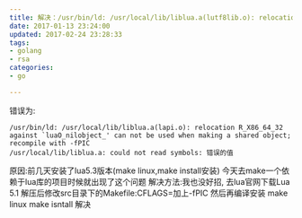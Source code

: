```yaml
---
title: 解决：/usr/bin/ld: /usr/local/lib/liblua.a(lutf8lib.o): relocation R_X86_64_32S against
date: 2017-01-13 23:24:00
updated: 2017-02-24 23:28:33
tags: 
- golang
- rsa
categories: 
- go

---
```

错误为:
```
/usr/bin/ld: /usr/local/lib/liblua.a(lapi.o): relocation R_X86_64_32 against `luaO_nilobject_' can not be used when making a shared object; recompile with -fPIC  
/usr/local/lib/liblua.a: could not read symbols: 错误的值  
```
原因:前几天安装了lua5.3版本(make linux,make install安装)
今天去make一个依赖于lua库的项目时候就出现了这个问题
解决方法:我也没好招, 去lua官网下载Lua 5.1 解压后修改src目录下的Makefile:CFLAGS=加上-fPIC
然后再编译安装
make linux
make isntall 
解决
